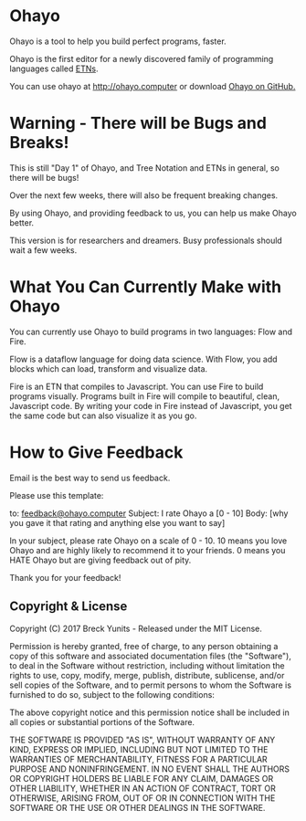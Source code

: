 Ohayo
=====

Ohayo is a tool to help you build perfect programs, faster.

Ohayo is the first editor for a newly discovered family of programming languages called  <a href="2017-06-21-show-hn-programming-is-now-two-dimensional.html">ETNs</a>.

You can use ohayo at http://ohayo.computer or download <a href="https://github.com/breck7/ohayo">Ohayo on GitHub.</a>


Warning - There will be Bugs and Breaks!
========================================

This is still "Day 1" of Ohayo, and Tree Notation and ETNs in general, so there will be bugs!

Over the next few weeks, there will also be frequent breaking changes.

By using Ohayo, and providing feedback to us, you can help us make Ohayo better.

This version is for researchers and dreamers. Busy professionals should wait a few weeks.

What You Can Currently Make with Ohayo
======================================

You can currently use Ohayo to build programs in two languages: Flow and Fire.

Flow is a dataflow language for doing data science. With Flow, you add blocks which can load, transform
and visualize data.

Fire is an ETN that compiles to Javascript. You can use Fire to build programs visually. Programs
built in Fire will compile to beautiful, clean, Javascript code. By writing your code in Fire
instead of Javascript, you get the same code but can also visualize it as you go.

How to Give Feedback
====================

Email is the best way to send us feedback.

Please use this template:

to: feedback@ohayo.computer
Subject: I rate Ohayo a [0 - 10]
Body: [why you gave it that rating and anything else you want to say]

In your subject, please rate Ohayo on a scale of 0 - 10. 10 means you love Ohayo and are highly likely to recommend it to your friends. 0 means you HATE Ohayo but are giving feedback out of pity.

Thank you for your feedback!

Copyright & License
-------------------

Copyright (C) 2017 Breck Yunits - Released under the MIT License.

Permission is hereby granted, free of charge, to any person obtaining a copy of this software and associated documentation files (the "Software"), to deal in the Software without restriction, including without limitation the rights to use, copy, modify, merge, publish, distribute, sublicense, and/or sell copies of the Software, and to permit persons to whom the Software is furnished to do so, subject to the following conditions:

The above copyright notice and this permission notice shall be included in all copies or substantial portions of the Software.

THE SOFTWARE IS PROVIDED "AS IS", WITHOUT WARRANTY OF ANY KIND, EXPRESS OR IMPLIED, INCLUDING BUT NOT LIMITED TO THE WARRANTIES OF MERCHANTABILITY, FITNESS FOR A PARTICULAR PURPOSE AND NONINFRINGEMENT. IN NO EVENT SHALL THE AUTHORS OR COPYRIGHT HOLDERS BE LIABLE FOR ANY CLAIM, DAMAGES OR OTHER LIABILITY, WHETHER IN AN ACTION OF CONTRACT, TORT OR OTHERWISE, ARISING FROM, OUT OF OR IN CONNECTION WITH THE SOFTWARE OR THE USE OR OTHER DEALINGS IN THE SOFTWARE.

